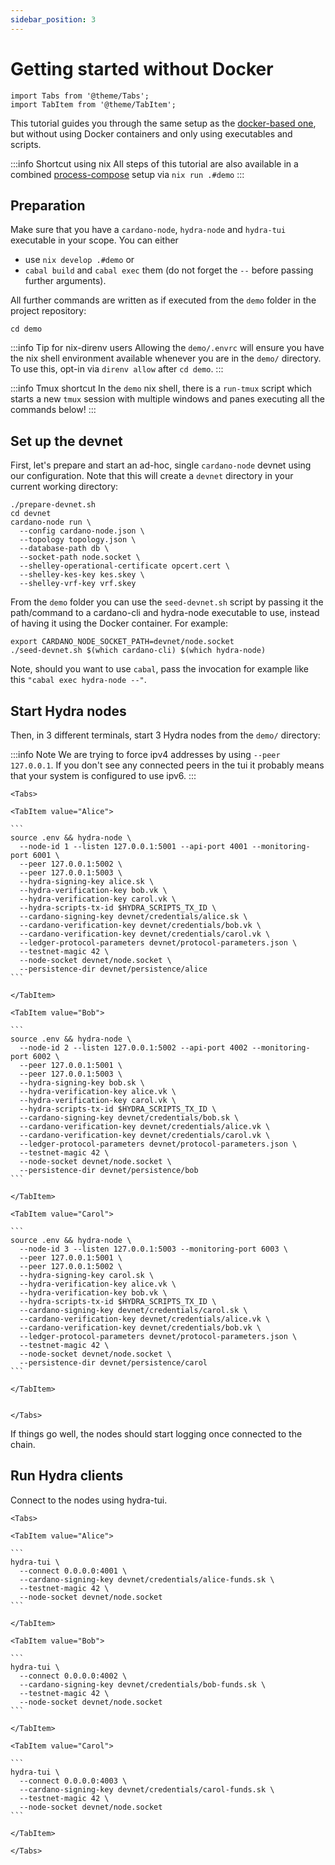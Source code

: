 ```yaml
---
sidebar_position: 3
---
```


# Getting started without Docker

```mdx-code-block
import Tabs from '@theme/Tabs';
import TabItem from '@theme/TabItem';
```

This tutorial guides you through the same setup as the [docker-based one](./getting-started), but without using Docker containers and only using executables and scripts.

:::info Shortcut using nix
All steps of this tutorial are also available in a combined [process-compose](https://github.com/F1bonacc1/process-compose) setup via `nix run .#demo`
:::

## Preparation

Make sure that you have a `cardano-node`, `hydra-node` and `hydra-tui` executable in your scope. You can either

- use `nix develop .#demo` or
- `cabal build` and `cabal exec` them (do not forget the `--` before passing further arguments).

All further commands are written as if executed from the `demo` folder in the project repository:

```shell
cd demo
```

:::info Tip for nix-direnv users
Allowing the `demo/.envrc` will ensure you have the nix shell environment available whenever you are in the `demo/` directory. To use this, opt-in via `direnv allow` after `cd demo`.
:::

:::info Tmux shortcut
In the `demo` nix shell, there is a `run-tmux` script which starts a new `tmux` session with multiple windows and panes executing all the commands below!
:::


## Set up the devnet

First, let's prepare and start an ad-hoc, single `cardano-node` devnet using our configuration. Note that this will create a `devnet` directory in your current working directory:

```
./prepare-devnet.sh
cd devnet
cardano-node run \
  --config cardano-node.json \
  --topology topology.json \
  --database-path db \
  --socket-path node.socket \
  --shelley-operational-certificate opcert.cert \
  --shelley-kes-key kes.skey \
  --shelley-vrf-key vrf.skey
```

From the `demo` folder you can use the `seed-devnet.sh` script by passing it the path/command to a cardano-cli and hydra-node executable to use, instead of having it using the Docker container. For example:

```
export CARDANO_NODE_SOCKET_PATH=devnet/node.socket
./seed-devnet.sh $(which cardano-cli) $(which hydra-node)
```

Note, should you want to use `cabal`, pass the invocation for example like this `"cabal exec hydra-node --"`.

## Start Hydra nodes

Then, in 3 different terminals, start 3 Hydra nodes from the `demo/` directory:

:::info Note
We are trying to force ipv4 addresses by using `--peer 127.0.0.1`.
If you don't see any connected peers in the tui it probably means that your system is configured to use ipv6.
:::

````mdx-code-block
<Tabs>

<TabItem value="Alice">

```
source .env && hydra-node \
  --node-id 1 --listen 127.0.0.1:5001 --api-port 4001 --monitoring-port 6001 \
  --peer 127.0.0.1:5002 \
  --peer 127.0.0.1:5003 \
  --hydra-signing-key alice.sk \
  --hydra-verification-key bob.vk \
  --hydra-verification-key carol.vk \
  --hydra-scripts-tx-id $HYDRA_SCRIPTS_TX_ID \
  --cardano-signing-key devnet/credentials/alice.sk \
  --cardano-verification-key devnet/credentials/bob.vk \
  --cardano-verification-key devnet/credentials/carol.vk \
  --ledger-protocol-parameters devnet/protocol-parameters.json \
  --testnet-magic 42 \
  --node-socket devnet/node.socket \
  --persistence-dir devnet/persistence/alice
```

</TabItem>

<TabItem value="Bob">

```
source .env && hydra-node \
  --node-id 2 --listen 127.0.0.1:5002 --api-port 4002 --monitoring-port 6002 \
  --peer 127.0.0.1:5001 \
  --peer 127.0.0.1:5003 \
  --hydra-signing-key bob.sk \
  --hydra-verification-key alice.vk \
  --hydra-verification-key carol.vk \
  --hydra-scripts-tx-id $HYDRA_SCRIPTS_TX_ID \
  --cardano-signing-key devnet/credentials/bob.sk \
  --cardano-verification-key devnet/credentials/alice.vk \
  --cardano-verification-key devnet/credentials/carol.vk \
  --ledger-protocol-parameters devnet/protocol-parameters.json \
  --testnet-magic 42 \
  --node-socket devnet/node.socket \
  --persistence-dir devnet/persistence/bob
```

</TabItem>

<TabItem value="Carol">

```
source .env && hydra-node \
  --node-id 3 --listen 127.0.0.1:5003 --monitoring-port 6003 \
  --peer 127.0.0.1:5001 \
  --peer 127.0.0.1:5002 \
  --hydra-signing-key carol.sk \
  --hydra-verification-key alice.vk \
  --hydra-verification-key bob.vk \
  --hydra-scripts-tx-id $HYDRA_SCRIPTS_TX_ID \
  --cardano-signing-key devnet/credentials/carol.sk \
  --cardano-verification-key devnet/credentials/alice.vk \
  --cardano-verification-key devnet/credentials/bob.vk \
  --ledger-protocol-parameters devnet/protocol-parameters.json \
  --testnet-magic 42 \
  --node-socket devnet/node.socket \
  --persistence-dir devnet/persistence/carol
```

</TabItem>


</Tabs>
````

If things go well, the nodes should start logging once connected to the chain.

## Run Hydra clients

Connect to the nodes using hydra-tui.

````mdx-code-block
<Tabs>

<TabItem value="Alice">

```
hydra-tui \
  --connect 0.0.0.0:4001 \
  --cardano-signing-key devnet/credentials/alice-funds.sk \
  --testnet-magic 42 \
  --node-socket devnet/node.socket
```

</TabItem>

<TabItem value="Bob">

```
hydra-tui \
  --connect 0.0.0.0:4002 \
  --cardano-signing-key devnet/credentials/bob-funds.sk \
  --testnet-magic 42 \
  --node-socket devnet/node.socket
```

</TabItem>

<TabItem value="Carol">

```
hydra-tui \
  --connect 0.0.0.0:4003 \
  --cardano-signing-key devnet/credentials/carol-funds.sk \
  --testnet-magic 42 \
  --node-socket devnet/node.socket
```

</TabItem>

</Tabs>
````
